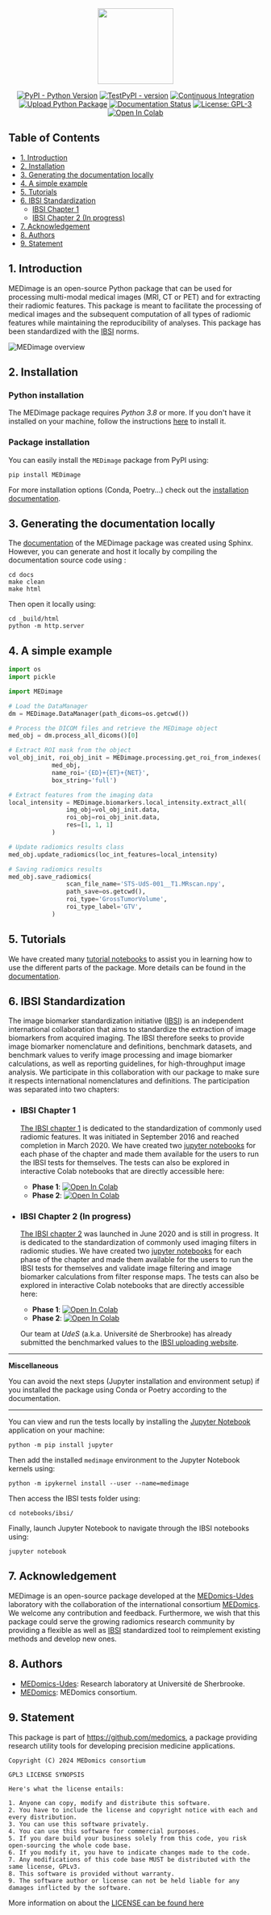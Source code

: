 <div align="center">

<img src="https://raw.githubusercontent.com/MahdiAll99/MEDimage/dev/docs/figures/MEDimageLogo.png" style="width:150px;"/>

[![PyPI - Python Version](https://img.shields.io/badge/python-3.8-blue)](https://www.python.org/downloads/release/python-380/)
[![TestPyPI - version](https://img.shields.io/badge/pypi-v0.2.0-blue)](https://test.pypi.org/project/medimage-pkg/0.2.0/)
[![Continuous Integration](https://github.com/MahdiAll99/MEDimage/actions/workflows/python-app.yml/badge.svg)](https://github.com/MahdiAll99/MEDimage/actions/workflows/python-app.yml)
[![Upload Python Package](https://github.com/MahdiAll99/MEDimage/actions/workflows/python-publish.yml/badge.svg)](https://github.com/MahdiAll99/MEDimage/actions/workflows/python-publish.yml)
[![Documentation Status](https://readthedocs.org/projects/medimage/badge/?version=latest)](https://medimage.readthedocs.io/en/latest/?badge=latest)
[![License: GPL-3](https://img.shields.io/badge/license-GPLv3-blue)](LICENSE)
[![Open In Colab](https://colab.research.google.com/assets/colab-badge.svg)](https://colab.research.google.com/github/MahdiAll99/MEDimage/blob/main/notebooks/tutorial/DataManager-Tutorial.ipynb)

</div>

## Table of Contents
  * [1. Introduction](#1-introduction)
  * [2. Installation](#2-installation)
  * [3. Generating the documentation locally](#3-generating-the-documentation-locally)
  * [4. A simple example](#4-a-simple-example)
  * [5. Tutorials](#5-tutorials)
  * [6. IBSI Standardization](#6-ibsi-standardization)
    * [IBSI Chapter 1](#ibsi-chapter-1)
    * [IBSI Chapter 2 (In progress)](#ibsi-chapter-2-in-progress)
  * [7. Acknowledgement](#7-acknowledgement)
  * [8. Authors](#8-authors)
  * [9. Statement](#9-statement)

## 1. Introduction
MEDimage is an open-source Python package that can be used for processing multi-modal medical images (MRI, CT or PET) and for extracting their radiomic features. This package is meant to facilitate the processing of medical images and the subsequent computation of all types of radiomic features while maintaining the reproducibility of analyses. This package has been standardized with the [IBSI](https://theibsi.github.io/) norms.

![MEDimage overview](https://raw.githubusercontent.com/MahdiAll99/MEDimage/main/docs/figures/pakcage-overview.png)


## 2. Installation

### Python installation
The MEDimage package requires *Python 3.8* or more. If you don't have it installed on your machine, follow the instructions [here](https://github.com/MahdiAll99/MEDimage/blob/main/python.md) to install it.

### Package installation
You can easily install the ``MEDimage`` package from PyPI using:
```
pip install MEDimage
```

For more installation options (Conda, Poetry...) check out the [installation documentation](https://medimage.readthedocs.io/en/latest/Installation.html).

## 3. Generating the documentation locally
The [documentation](https://medimage.readthedocs.io/en/latest/) of the MEDimage package was created using Sphinx. However, you can generate and host it locally by compiling the documentation source code using :

```
cd docs
make clean
make html
```

Then open it locally using:

```
cd _build/html
python -m http.server
```

## 4. A simple example
```python
import os
import pickle

import MEDimage

# Load the DataManager
dm = MEDimage.DataManager(path_dicoms=os.getcwd())

# Process the DICOM files and retrieve the MEDimage object
med_obj = dm.process_all_dicoms()[0]

# Extract ROI mask from the object
vol_obj_init, roi_obj_init = MEDimage.processing.get_roi_from_indexes(
            med_obj,
            name_roi='{ED}+{ET}+{NET}',
            box_string='full')

# Extract features from the imaging data
local_intensity = MEDimage.biomarkers.local_intensity.extract_all(
                img_obj=vol_obj_init.data,
                roi_obj=roi_obj_init.data,
                res=[1, 1, 1]
            )

# Update radiomics results class
med_obj.update_radiomics(loc_int_features=local_intensity)

# Saving radiomics results
med_obj.save_radiomics(
                scan_file_name='STS-UdS-001__T1.MRscan.npy',
                path_save=os.getcwd(),
                roi_type='GrossTumorVolume',
                roi_type_label='GTV',
            )
```

## 5. Tutorials

We have created many [tutorial notebooks](https://github.com/MahdiAll99/MEDimage/tree/main/notebooks) to assist you in learning how to use the different parts of the package. More details can be found in the [documentation](https://medimage.readthedocs.io/en/latest/tutorials.html).

## 6. IBSI Standardization
The image biomarker standardization initiative ([IBSI](https://theibsi.github.io)) is an independent international collaboration that aims to standardize the extraction of image biomarkers from acquired imaging. The IBSI therefore seeks to provide image biomarker nomenclature and definitions, benchmark datasets, and benchmark values to verify image processing and image biomarker calculations, as well as reporting guidelines, for high-throughput image analysis. We participate in this collaboration with our package to make sure it respects international nomenclatures and definitions. The participation was separated into two chapters:

  - ### IBSI Chapter 1
      [The IBSI chapter 1](https://theibsi.github.io/ibsi1/) is dedicated to the standardization of commonly used radiomic features. It was initiated in September 2016 and reached completion in March 2020. We have created two [jupyter notebooks](https://github.com/MahdiAll99/MEDimage/tree/main/notebooks/ibsi) for each phase of the chapter and made them available for the users to run the IBSI tests for themselves. The tests can also be explored in interactive Colab notebooks that are directly accessible here:
      
      - **Phase 1**: [![Open In Colab](https://colab.research.google.com/assets/colab-badge.svg)](https://colab.research.google.com/github/MahdiAll99/MEDimage/blob/main/notebooks/ibsi/ibsi1p1.ipynb)
      - **Phase 2**: [![Open In Colab](https://colab.research.google.com/assets/colab-badge.svg)](https://colab.research.google.com/github/MahdiAll99/MEDimage/blob/main/notebooks/ibsi/ibsi1p2.ipynb)

  - ### IBSI Chapter 2 (In progress)
      [The IBSI chapter 2](https://theibsi.github.io/ibsi2/) was launched in June 2020 and is still in progress. It is dedicated to the standardization of commonly used imaging filters in radiomic studies. We have created two [jupyter notebooks](https://github.com/MahdiAll99/MEDimage/tree/main/notebooks/ibsi) for each phase of the chapter and made them available for the users to run the IBSI tests for themselves and validate image filtering and image biomarker calculations from filter response maps. The tests can also be explored in interactive Colab notebooks that are directly accessible here: 
      
      - **Phase 1**: [![Open In Colab](https://colab.research.google.com/assets/colab-badge.svg)](https://colab.research.google.com/github/MahdiAll99/MEDimage/blob/main/notebooks/ibsi/ibsi2p1.ipynb)
      - **Phase 2**: [![Open In Colab](https://colab.research.google.com/assets/colab-badge.svg)](https://colab.research.google.com/github/MahdiAll99/MEDimage/blob/main/notebooks/ibsi/ibsi2p2.ipynb)

      Our team at *UdeS* (a.k.a. Université de Sherbrooke) has already submitted the benchmarked values to the [IBSI uploading website](https://ibsi.radiomics.hevs.ch/).

---
**Miscellaneous**

You can avoid the next steps (Jupyter installation and environment setup) if you installed the package using Conda or Poetry according to the documentation.

---

You can view and run the tests locally by installing the [Jupyter Notebook](https://jupyter.org/) application on your machine:
```
python -m pip install jupyter
```
Then add the installed `medimage` environment to the Jupyter Notebook kernels using:

```
python -m ipykernel install --user --name=medimage
```

Then access the IBSI tests folder using:

```
cd notebooks/ibsi/
```

Finally, launch Jupyter Notebook to navigate through the IBSI notebooks using:

```
jupyter notebook
```

## 7. Acknowledgement
MEDimage is an open-source package developed at the [MEDomics-Udes](https://www.medomics-udes.org/en/) laboratory with the collaboration of the international consortium [MEDomics](https://www.medomics.ai/). We welcome any contribution and feedback. Furthermore, we wish that this package could serve the growing radiomics research community by providing a flexible as well as [IBSI](https://theibsi.github.io/) standardized tool to reimplement existing methods and develop new ones.

## 8. Authors
* [MEDomics-Udes](https://www.medomics-udes.org/en/): Research laboratory at Université de Sherbrooke.
* [MEDomics](https://github.com/medomics/): MEDomics consortium.

## 9. Statement

This package is part of https://github.com/medomics, a package providing research utility tools for developing precision medicine applications.

```
Copyright (C) 2024 MEDomics consortium

GPL3 LICENSE SYNOPSIS

Here's what the license entails:

1. Anyone can copy, modify and distribute this software.
2. You have to include the license and copyright notice with each and every distribution.
3. You can use this software privately.
4. You can use this software for commercial purposes.
5. If you dare build your business solely from this code, you risk open-sourcing the whole code base.
6. If you modify it, you have to indicate changes made to the code.
7. Any modifications of this code base MUST be distributed with the same license, GPLv3.
8. This software is provided without warranty.
9. The software author or license can not be held liable for any damages inflicted by the software.
```

More information on about the [LICENSE can be found here](https://github.com/MahdiAll99/MEDimage/blob/main/LICENSE.md)
